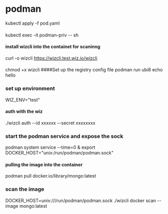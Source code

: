 # podman
kubectl apply -f pod.yaml
####
kubectl exec -it podman-priv -- sh
#### install wizcli into the containet for scaninng
curl -o wizcli https://wizcli.test.wiz.io/wizcli
####
chmod +x wizcli
####Set up the registry config file
podman run ubi8 echo hello
### set up environment
WIZ_ENV="test"
#### auth with the wiz
./wizcli auth --id xxxxxx --secret xxxxxxxx
### start the podman service and expose the sock
podman system service --time=0 & export DOCKER_HOST="unix:/run/podman/podman.sock"
#### pulling the image into the container
podman pull docker.io/library/mongo:latest
### scan the image
DOCKER_HOST=unix:///run/podman/podman.sock  ./wizcli docker scan --image mongo:latest
